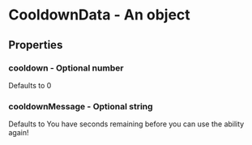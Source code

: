 

# CooldownData - An object



## Properties



### cooldown - Optional number



Defaults to 0



### cooldownMessage - Optional string



Defaults to You have <currentcooldown> seconds remaining before you can use the ability again!

